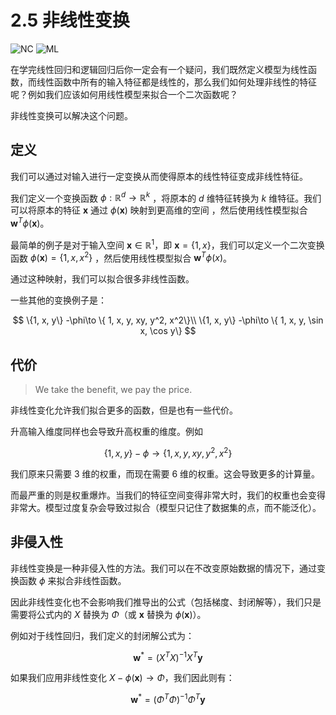 # 2.5 非线性变换

![NC](https://img.shields.io/badge/LH-Neural%20Compulation-red)
![ML](https://img.shields.io/badge/LH-Machine%20Learning-red)

在学完线性回归和逻辑回归后你一定会有一个疑问，我们既然定义模型为线性函数，而线性函数中所有的输入特征都是线性的，那么我们如何处理非线性的特征呢？例如我们应该如何用线性模型来拟合一个二次函数呢？

非线性变换可以解决这个问题。

## 定义

我们可以通过对输入进行一定变换从而使得原本的线性特征变成非线性特征。

我们定义一个变换函数 $\phi: \mathbb{R}^d \to \mathbb{R}^k$ ，将原本的 $d$ 维特征转换为 $k$ 维特征。我们可以将原本的特征 $\mathbf{x}$ 通过 $\phi(\mathbf{x})$ 映射到更高维的空间 ，然后使用线性模型拟合 $\mathbf{w}^T\phi(\mathbf{x})$。

最简单的例子是对于输入空间 $\mathbf{x}\in \mathbb{R}^1$，即 $\mathbf{x} = \{ 1, x\}$，我们可以定义一个二次变换函数 $\phi(\mathbf{x}) = \{1, x, x^2\}$ ，然后使用线性模型拟合 $\mathbf{w}^T\phi(x)$。

通过这种映射，我们可以拟合很多非线性函数。

一些其他的变换例子是：

$$
\{1, x, y\} -\phi\to \{ 1, x, y, xy, y^2, x^2\}\\
\{1, x, y\} -\phi\to \{ 1, x, y, \sin x, \cos y\}
$$

## 代价

> We take the benefit, we pay the price.


非线性变化允许我们拟合更多的函数，但是也有一些代价。

升高输入维度同样也会导致升高权重的维度。例如

$$
\{1, x, y\} -\phi\to \{ 1, x, y, xy, y^2, x^2\}
$$

我们原来只需要 3 维的权重，而现在需要 6 维的权重。这会导致更多的计算量。

而最严重的则是权重爆炸。当我们的特征空间变得非常大时，我们的权重也会变得非常大。模型过度复杂会导致过拟合（模型只记住了数据集的点，而不能泛化）。

## 非侵入性

非线性变换是一种非侵入性的方法。我们可以在不改变原始数据的情况下，通过变换函数 $\phi$ 来拟合非线性函数。

因此非线性变化也不会影响我们推导出的公式（包括梯度、封闭解等），我们只是需要将公式内的 $X$ 替换为 $\Phi$（或 $\mathbf{x}$ 替换为 $\phi(\mathbf{x})$）。

例如对于线性回归，我们定义的封闭解公式为：

$$
\mathbf{w}^*=(X^TX)^{-1}X^T\mathbf{y}
$$

如果我们应用非线性变化 $X -\phi(\mathbf{x})\rightarrow\Phi$，我们因此则有：

$$
\mathbf{w}^*=(\Phi^T\Phi)^{-1}\Phi^T\mathbf{y}
$$
